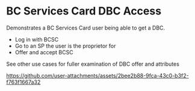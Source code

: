 #  BC Services Card DBC Access

Demonstrates a BC Services Card user being able to get a DBC.

- Log in with BCSC
- Go to an SP the user is the proprietor for
- Offer and accept BCSC

See other use cases for fuller examination of DBC offer and attributes 



https://github.com/user-attachments/assets/2bee2b88-9fca-43c0-b3f2-f763f1667a32

